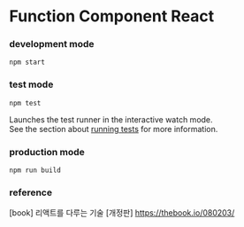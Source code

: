 # Function Component React

### development mode
```
npm start
```


### test mode
```
npm test
```
Launches the test runner in the interactive watch mode.\
See the section about [running tests](https://facebook.github.io/create-react-app/docs/running-tests) for more information.


### production mode
```
npm run build
```


### reference
\[book\] 리액트를 다루는 기술 \[개정판\]
https://thebook.io/080203/
